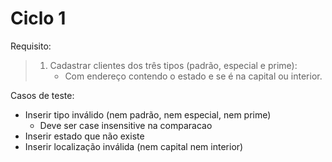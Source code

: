 # Ciclo 1 

Requisito: 

> 1. Cadastrar clientes dos três tipos (padrão, especial e prime):
>    - Com endereço contendo o estado e se é na capital ou interior. 

Casos de teste: 
- Inserir tipo inválido (nem padrão, nem especial, nem prime)
    - Deve ser case insensitive na comparacao
- Inserir estado que não existe
- Inserir localização inválida (nem capital nem interior)


